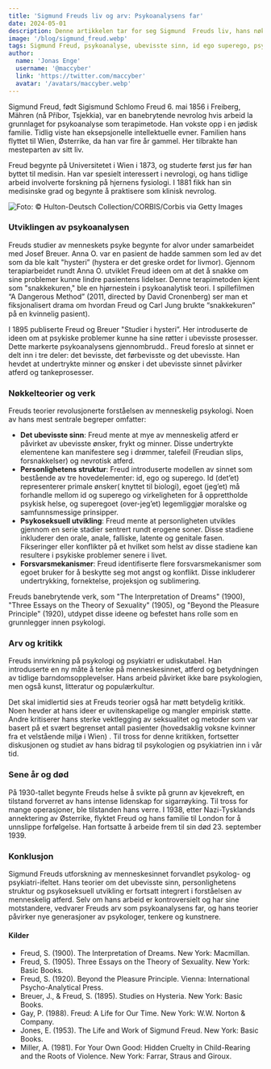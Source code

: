 ```yaml
---
title: 'Sigmund Freuds liv og arv: Psykoanalysens far'
date: 2024-05-01
description: Denne artikkelen tar for seg Sigmund  Freuds liv, hans nøkkelteorier og arven den banebrytende nevrologen og psykoanalysens far etterlot seg.
image: '/blog/sigmund_freud.webp'
tags: Sigmund Freud, psykoanalyse, ubevisste sinn, id ego superego, psykoseksuell utvikling, psykologiens historie, Freudiansk teori, forsvarsmekanismer, psykologi, nevrolog, drømmetydning, Freud biografi, psykoanalytisk teori, Freud arv, Freud kritikk
author:
  name: 'Jonas Enge'
  username: '@maccyber'
  link: 'https://twitter.com/maccyber'
  avatar: '/avatars/maccyber.webp'
---
```


Sigmund Freud, født Sigismund Schlomo Freud 6. mai 1856 i Freiberg, Mähren (nå Příbor, Tsjekkia), var en banebrytende nevrolog hvis arbeid la grunnlaget for psykoanalyse som terapimetode. Han vokste opp i  en jødisk familie.  Tidlig viste han eksepsjonelle intellektuelle evner. Familien hans flyttet til Wien, Østerrike, da han var fire år gammel. Her  tilbrakte han  mesteparten av sitt liv.

Freud begynte på Universitetet i Wien i 1873, og studerte først jus før han byttet til medisin. Han var spesielt interessert i nevrologi, og hans tidlige arbeid involverte forskning på hjernens fysiologi. I 1881 fikk han sin medisinske grad og begynte å praktisere som klinisk nevrolog.

![Foto: © Hulton-Deutsch Collection/CORBIS/Corbis via Getty Images](/blog/sigmund_freud_1.webp)

### Utviklingen av psykoanalysen

Freuds studier  av menneskets psyke begynte for alvor under samarbeidet med Josef Breuer. Anna O.  var en pasient de hadde sammen som led av det som da ble kalt "hysteri” (hystera er det greske ordet for livmor). Gjennom terapiarbeidet rundt Anna O. utviklet Freud ideen om at det å snakke om sine problemer kunne lindre pasientens lidelser. Denne terapimetoden kjent som "snakkekuren," ble en hjørnestein i psykoanalytisk teori. I spillefilmen “A Dangerous Method” (2011, directed by David Cronenberg) ser man et fiksjonalisert drama om hvordan Freud og Carl Jung brukte “snakkekuren” på en kvinnelig pasient).

I 1895 publiserte Freud og Breuer "Studier i hysteri”. Her introduserte de ideen om at psykiske problemer kunne ha sine røtter i ubevisste prosesser. Dette markerte psykoanalysens gjennombrudd.. Freud foreslo at sinnet er delt inn i tre deler: det bevisste, det førbevisste og det ubevisste. Han hevdet at undertrykte minner og ønsker i det ubevisste sinnet påvirker atferd og tankeprosesser.

### Nøkkelteorier og verk

Freuds teorier revolusjonerte forståelsen av menneskelig psykologi. Noen av hans mest sentrale begreper omfatter:

- **Det ubevisste sinn**: Freud mente at mye av menneskelig atferd er påvirket av ubevisste ønsker, frykt og minner. Disse undertrykte elementene kan manifestere seg i drømmer, talefeil (Freudian slips, forsnakkelser) og nevrotisk atferd.
- **Personlighetens struktur**: Freud introduserte modellen av sinnet som bestående av tre hovedelementer: id, ego og superego. Id (det’et) representerer primale ønsker( knyttet til biologi), egoet (jeg’et) må forhandle mellom id og superego og virkeligheten for å opprettholde psykisk helse, og superegoet (over-jeg’et) legemliggjør moralske og samfunnsmessige prinsipper. 
- **Psykoseksuell utvikling**: Freud mente at personligheten utvikles gjennom en serie stadier sentrert rundt erogene soner. Disse stadiene inkluderer den orale, anale, falliske, latente og genitale fasen. Fikseringer eller konflikter på et hvilket som helst av disse stadiene kan resultere i psykiske problemer senere i livet.
- **Forsvarsmekanismer**: Freud identifiserte flere forsvarsmekanismer som egoet bruker for å beskytte seg mot angst og konflikt. Disse inkluderer undertrykking, fornektelse, projeksjon og sublimering.

Freuds banebrytende verk, som "The Interpretation of Dreams" (1900), "Three Essays on the Theory of Sexuality" (1905), og "Beyond the Pleasure Principle" (1920), utdypet disse ideene og befestet hans rolle som en grunnlegger innen psykologi.

### Arv og kritikk

Freuds innvirkning på psykologi og psykiatri er udiskutabel. Han introduserte en ny måte å tenke på menneskesinnet, atferd og betydningen av tidlige barndomsopplevelser. Hans arbeid påvirket ikke bare psykologien, men også kunst, litteratur og populærkultur.

Det skal imidlertid sies at Freuds teorier også  har møtt betydelig kritikk. Noen hevder at hans ideer er uvitenskapelige og mangler empirisk støtte. Andre kritiserer hans sterke vektlegging av seksualitet og metoder som var basert på et svært begrenset antall pasienter (hovedsaklig voksne kvinner fra et velstående miljø i Wien) . Til tross for denne kritikken, fortsetter diskusjonen og studiet av hans bidrag til psykologien og psykiatrien inn i vår tid. 

### Sene år og død

På 1930-tallet begynte Freuds helse å svikte på grunn av kjevekreft, en tilstand forverret av hans intense lidenskap for sigarrøyking. Til tross for mange operasjoner, ble tilstanden hans verre. I 1938, etter Nazi-Tysklands annektering av Østerrike, flyktet Freud og hans familie til London for å unnslippe forfølgelse. Han fortsatte å arbeide frem til sin død 23. september 1939.

### Konklusjon

Sigmund Freuds utforskning av menneskesinnet forvandlet psykolog- og psykiatri-ifeltet. Hans teorier om det ubevisste sinn, personlighetens struktur og psykoseksuell utvikling er fortsatt integrert i forståelsen av menneskelig atferd. Selv om hans arbeid er kontroversielt og har sine motstandere,  vedvarer Freuds arv som psykoanalysens far, og hans teorier påvirker nye generasjoner av psykologer, tenkere og kunstnere.

#### **Kilder**

- Freud, S. (1900). The Interpretation of Dreams. New York: Macmillan.
- Freud, S. (1905). Three Essays on the Theory of Sexuality. New York: Basic Books.
- Freud, S. (1920). Beyond the Pleasure Principle. Vienna: International Psycho-Analytical Press.
- Breuer, J., & Freud, S. (1895). Studies on Hysteria. New York: Basic Books.
- Gay, P. (1988). Freud: A Life for Our Time. New York: W.W. Norton & Company.
- Jones, E. (1953). The Life and Work of Sigmund Freud. New York: Basic Books.
- Miller, A. (1981). For Your Own Good: Hidden Cruelty in Child-Rearing and the Roots of Violence. New York: Farrar, Straus and Giroux.
